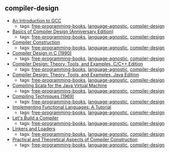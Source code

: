 compiler-design
---
* [An Introduction to GCC](http://www.network-theory.co.uk/docs/gccintro/)
    * tags: [free-programming-books](../tags/free-programming-books.md), [language-agnostic](../tags/language-agnostic.md), [compiler-design](../tags/compiler-design.md)
* [Basics of Compiler Design (Anniversary Edition)](http://www.diku.dk/~torbenm/Basics/)
    * tags: [free-programming-books](../tags/free-programming-books.md), [language-agnostic](../tags/language-agnostic.md), [compiler-design](../tags/compiler-design.md)
* [Compiler Construction](http://www.ethoberon.ethz.ch/WirthPubl/CBEAll.pdf)
    * tags: [free-programming-books](../tags/free-programming-books.md), [language-agnostic](../tags/language-agnostic.md), [compiler-design](../tags/compiler-design.md)
* [Compiler Design in C (1990)](http://www.holub.com/software/compiler.design.in.c.html)
    * tags: [free-programming-books](../tags/free-programming-books.md), [language-agnostic](../tags/language-agnostic.md), [compiler-design](../tags/compiler-design.md)
* [Compiler Design: Theory, Tools, and Examples, C/C++ Edition](http://elvis.rowan.edu/~bergmann/books/cd/c_cpp/)
    * tags: [free-programming-books](../tags/free-programming-books.md), [language-agnostic](../tags/language-agnostic.md), [compiler-design](../tags/compiler-design.md)
* [Compiler Design: Theory, Tools, and Examples, Java Edition](http://elvis.rowan.edu/~bergmann/books/cd/java/)
    * tags: [free-programming-books](../tags/free-programming-books.md), [language-agnostic](../tags/language-agnostic.md), [compiler-design](../tags/compiler-design.md)
* [Compiling Scala for the Java Virtual Machine](http://lampwww.epfl.ch/~schinz/thesis-final-A4.pdf)
    * tags: [free-programming-books](../tags/free-programming-books.md), [language-agnostic](../tags/language-agnostic.md), [compiler-design](../tags/compiler-design.md)
* [Compiling Techniques (1969)](http://www.chilton-computing.org.uk/acl/literature/books/compilingtechniques/overview.htm)
    * tags: [free-programming-books](../tags/free-programming-books.md), [language-agnostic](../tags/language-agnostic.md), [compiler-design](../tags/compiler-design.md)
* [Implementing Functional Languages: A Tutorial](http://research.microsoft.com/en-us/um/people/simonpj/Papers/pj-lester-book/)
    * tags: [free-programming-books](../tags/free-programming-books.md), [language-agnostic](../tags/language-agnostic.md), [compiler-design](../tags/compiler-design.md)
* [Let's Build a Compiler](http://www.stack.nl/~marcov/compiler.pdf)
    * tags: [free-programming-books](../tags/free-programming-books.md), [language-agnostic](../tags/language-agnostic.md), [compiler-design](../tags/compiler-design.md)
* [Linkers and Loaders](http://www.iecc.com/linker/)
    * tags: [free-programming-books](../tags/free-programming-books.md), [language-agnostic](../tags/language-agnostic.md), [compiler-design](../tags/compiler-design.md)
* [Practical and Theoretical Aspects of Compiler Construction](http://web.stanford.edu/class/archive/cs/cs143/cs143.1128/)
    * tags: [free-programming-books](../tags/free-programming-books.md), [language-agnostic](../tags/language-agnostic.md), [compiler-design](../tags/compiler-design.md)
